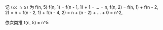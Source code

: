 记 `(cc n 5)` 为 f(n, 5)
f(n, 1) = f(n - 1, 1) + 1 = ... = n,
f(n, 2) = f(n, 1) + f(n - 2, 2)
        = n + f(n - 2, 1) + f(n - 4, 2)
        = n + (n - 2) + ... + 0 = n^2,

依次类推 f(n, 5) = n^5